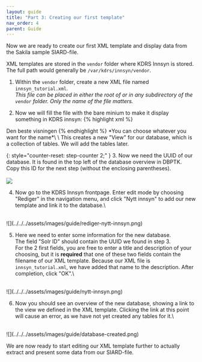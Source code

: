 ```yaml
---
layout: guide
title: "Part 3: Creating our first template"
nav_order: 4
parent: Guide
---
```

Now we are ready to create our first XML template and display data from the Sakila sample SIARD-file.

XML templates are stored in the `vendor` folder where KDRS Innsyn is stored. The full path would generally be `/var/kdrs/innsyn/vendor`.

1. Within the `vendor` folder, create a new XML file named `innsyn_tutorial.xml`.\
*This file can be placed in either the root of or in any subdirectory of the `vendor` folder. Only the name of the file matters.*

2. Now we will fill the file with the bare minium to make it display something in KDRS innsyn:
{% highlight xml %}
<root>
    <views>
        <view>
            <name>Den beste visningen</name>
        </view>
    </views>
</root>
{% endhighlight %}
*You can choose whatever you want for the name*\
\
This creates a new "View" for our database, which is a collection of tables. We will add the tables later.

{: style="counter-reset: step-counter 2;" }
3. Now we need the UUID of our database. It is found in the top left of the database overview in DBPTK. Copy this ID for the next step (without the enclosing parentheses).\
<br>
![](../../../assets/images/guide/uuid.png)


4. Now go to the KDRS Innsyn frontpage. Enter edit mode by choosing "Rediger" in the navigation menu, and click "Nytt innsyn" to add our new template and link it to the database.\
<br>
![](../../../assets/images/guide/rediger-nytt-innsyn.png)

5. Here we need to enter some information for the new database.\
 The field "Solr ID" should contain the UUID we found in step 3.\
  For the 2 first fields, you are free to enter a title and description of your choosing, but it is **required** that one of these two fields contain the filename of our XML template. Because our XML file is `innsyn_tutorial.xml`, we have added that name to the description. After completion, click "OK".\
<br>
![](../../../assets/images/guide/nytt-innsyn.png)

6. Now you should see an overview of the new database, showing a link to the view we defined in the XML template. Clicking the link at this point will cause an error, as we have not yet created any tables for it.\
<br>
![](../../../assets/images/guide/database-created.png)


We are now ready to start editing our XML template further to actually extract and present some data from our SIARD-file.